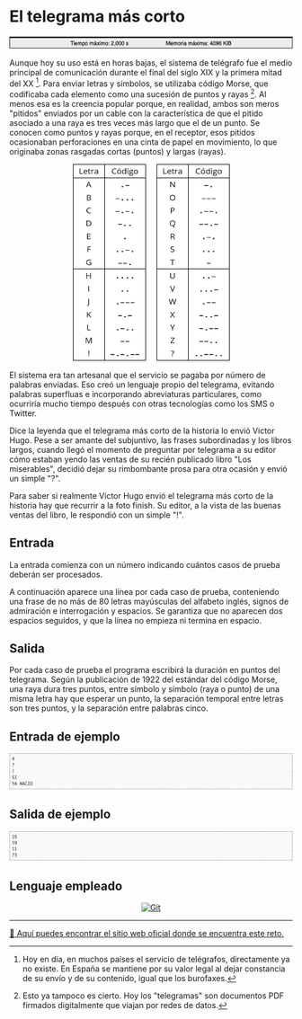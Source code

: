 # El telegrama más corto

![Entrada del programa](images/tiempoMemoria.png)

Aunque hoy su uso está en horas bajas, el sistema de telégrafo fue el medio principal de comunicación durante el final del siglo XIX y la primera mitad del XX [^time]. Para enviar letras y símbolos, se utilizaba código Morse, que codificaba cada elemento como una sucesión de puntos y rayas [^pdf]. Al menos esa es la creencia popular porque, en realidad, ambos son meros "pitidos" enviados por un cable con la característica de que el pitido asociado a una raya es tres veces más largo que el de un punto. Se conocen como puntos y rayas porque, en el receptor, esos pitidos ocasionaban perforaciones en una cinta de papel en movimiento, lo que originaba zonas rasgadas cortas (puntos) y largas (rayas).

<p align="center">
	<img width="279" height="350" src="images/morse.png" alt="Código Morse">
</p>

El sistema era tan artesanal que el servicio se pagaba por número de palabras enviadas. Eso creó un lenguaje propio del telegrama, evitando palabras superfluas e incorporando abreviaturas particulares, como ocurriría mucho tiempo después con otras tecnologías como los SMS o Twitter.

Dice la leyenda que el telegrama más corto de la historia lo envió Victor Hugo. Pese a ser amante del subjuntivo, las frases subordinadas y los libros largos, cuando llegó el momento de preguntar por telegrama a su editor cómo estaban yendo las ventas de su recién publicado libro "Los miserables", decidió dejar su rimbombante prosa para otra ocasión y envió un simple "?".

Para saber si realmente Victor Hugo envió el telegrama más corto de la historia hay que recurrir a la foto finish. Su editor, a la vista de las buenas ventas del libro, le respondió con un simple "!".

## Entrada

La entrada comienza con un número indicando cuántos casos de prueba deberán ser procesados.

A continuación aparece una línea por cada caso de prueba, conteniendo una frase de no más de 80 letras mayúsculas del alfabeto inglés, signos de admiración e interrogación y espacios. Se garantiza que no aparecen dos espacios seguidos, y que la línea no empieza ni termina en espacio.

## Salida

Por cada caso de prueba el programa escribirá la duración en puntos del telegrama. Según la publicación de 1922 del estándar del código Morse, una raya dura tres puntos, entre símbolo y símbolo (raya o punto) de una misma letra hay que esperar un punto, la separación temporal entre letras son tres puntos, y la separación entre palabras cinco.

## Entrada de ejemplo

![Entrada del programa](images/entrada.png)

## Salida de ejemplo

![Salida del programa](images/salida.png)

## Lenguaje empleado

<p align="center">
	<a href="https://docs.oracle.com/en/java/index.html">
	    <img src="https://img.shields.io/badge/Java-ED8B00?style=for-the-badge&logo=openjdk&logoColor=white" alt="Git">
	</a>
</p>

---

[🛜 Aquí puedes encontrar el sitio web oficial donde se encuentra este reto.](https://aceptaelreto.com/pub/problems/v006/37/st/statements/Spanish/index.html)

[^time]: Hoy en día, en muchos países el servicio de telégrafos, directamente ya no existe. En España se mantiene por su valor legal al dejar constancia de su envío y de su contenido, igual que los burofaxes.
[^pdf]: Esto ya tampoco es cierto. Hoy los "telegramas" son documentos PDF firmados digitalmente que viajan por redes de datos.